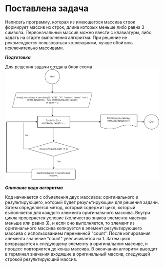 # **Поставлена задача**

Написать программу, которая из имеющегося массива строк формирует массив из строк, длина которых меньше либо равна 3 символа. Первоначальный массив можно ввести с клавиатуры, либо задать на старте выполнения алгоритма. При решение не рекомендуется пользоваться коллекциями, лучше обойтись исключительно массивами.

__*Подготовка*__

Для решения задачи создана блок схема
![блок схема](/baseFinal.png)

__*Описание кода алгоритма*__

Код начинается с объявления двух массивов: оригинального и результирующего, который будет результирующим для решения задачи. Затем определяется метод, который содержит цикл, который выполняется для каждого элемента оригинального массива. Внутри цикла проверяется условие (количество знаков элемента массива меньше или равно 3), и если оно выполняется, то элемент из оригинального массива копируется в элемент результирующего массива с использованием переменной "count". После копирования элемента значение "count" увеличивается на 1. Затем цикл возвращается к следующему элементу в оригинальном массиве, и процесс повторяется до конца массива.
В окончании алгоритм выводит в терминал значения входящие в оригинальный массив, следующей строкой результирующий массив.
